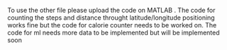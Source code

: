 To use the other file please upload the code on MATLAB . The code for counting the steps and distance throught latitude/longitude positioning works fine but the code for calorie counter needs to be worked on. The code for ml needs more data to be implemented but will be implemented soon
